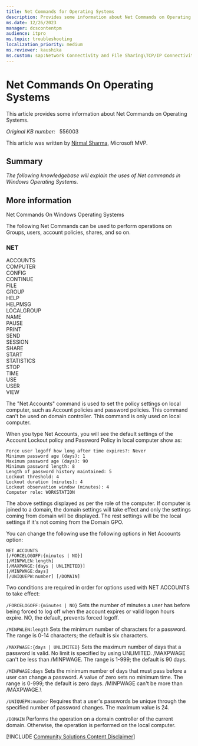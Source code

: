 ```yaml
---
title: Net Commands for Operating Systems
description: Provides some information about Net Commands on Operating Systems.
ms.date: 12/26/2023
manager: dcscontentpm
audience: itpro
ms.topic: troubleshooting
localization_priority: medium
ms.reviewer: kaushika
ms.custom: sap:Network Connectivity and File Sharing\TCP/IP Connectivity (TCP Protocol, NLA, WinHTTP), csstroubleshoot
---
```

# Net Commands On Operating Systems

This article provides some information about Net Commands on Operating Systems.

_Original KB number:_ &nbsp; 556003

This article was written by [Nirmal Sharma](https://mvp.microsoft.com/en-US/PublicProfile/33635?fullName=Nirmal%20K%20Sharma%20%28Ratawa%29), Microsoft MVP.

## Summary

*The following knowledgebase will explain the uses of Net commands in Windows Operating Systems.*  

## More information

Net Commands On Windows Operating Systems

The following Net Commands can be used to perform operations on Groups, users, account policies, shares, and so on.

### NET  

ACCOUNTS  
COMPUTER  
CONFIG  
CONTINUE  
FILE  
GROUP  
HELP  
HELPMSG  
LOCALGROUP  
NAME  
PAUSE  
PRINT  
SEND  
SESSION  
SHARE  
START  
STATISTICS  
STOP  
TIME  
USE  
USER  
VIEW  

The "Net Accounts" command is used to set the policy settings on local computer, such as Account policies and password policies. This command can't be used on domain controller. This command is only used on local computer.

When you type Net Accounts, you will see the default settings of the Account Lockout policy and Password Policy in local computer show as:

```output
Force user logoff how long after time expires?: Never  
Minimum password age (days): 1  
Maximum password age (days): 90  
Minimum password length: 8  
Length of password history maintained: 5  
Lockout threshold: 4  
Lockout duration (minutes): 4  
Lockout observation window (minutes): 4  
Computer role: WORKSTATION
```

The above settings displayed as per the role of the computer. If computer is joined to a domain, the domain settings will take effect and only the settings coming from domain will be displayed. The rest settings will be the local settings if it's not coming from the Domain GPO.

You can change the following use the following options in Net Accounts option:

```console
NET ACCOUNTS  
[/FORCELOGOFF:{minutes | NO}]  
[/MINPWLEN:length]  
[/MAXPWAGE:{days | UNLIMITED}]  
[/MINPWAGE:days]  
[/UNIQUEPW:number] [/DOMAIN]
```

Two conditions are required in order for options used with NET ACCOUNTS to take effect:

`/FORCELOGOFF:{minutes | NO}` Sets the number of minutes a user has before being forced to log off when the account expires or valid logon hours expire. NO, the default, prevents forced logoff.

`/MINPWLEN:length` Sets the minimum number of characters for a password. The range is 0-14 characters; the default is six characters.

`/MAXPWAGE:{days | UNLIMITED}` Sets the maximum number of days that a
password is valid. No limit is specified by using UNLIMITED. /MAXPWAGE can't be less than /MINPWAGE. The range is 1-999; the default is 90 days.

`/MINPWAGE:days` Sets the minimum number of days that must pass before a user can change a password. A value of zero sets no minimum time. The range is 0-999; the default is zero days. /MINPWAGE can't be more than /MAXPWAGE.\

`/UNIQUEPW:number` Requires that a user's passwords be unique through the specified number of password changes. The maximum value is 24.

`/DOMAIN` Performs the operation on a domain controller of the current domain. Otherwise, the operation is performed on the local computer.

[!INCLUDE [Community Solutions Content Disclaimer](../../includes/community-solutions-content-disclaimer.md)]
